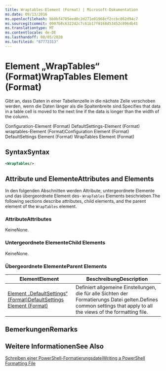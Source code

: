 ```yaml
---
title: Wraptables-Element (Format) | Microsoft-Dokumentation
ms.date: 09/13/2016
ms.openlocfilehash: bb0bf4785eed0c2d271e01968cf2ccbc862d94c7
ms.sourcegitcommit: 0907b8c6322d2c7c61b17f8168d53452c8964b41
ms.translationtype: MT
ms.contentlocale: de-DE
ms.lasthandoff: 08/05/2020
ms.locfileid: "87772313"
---
```

# <a name="wraptables-element-format"></a><span data-ttu-id="b5477-102">Element „WrapTables“ (Format)</span><span class="sxs-lookup"><span data-stu-id="b5477-102">WrapTables Element (Format)</span></span>

<span data-ttu-id="b5477-103">Gibt an, dass Daten in einer Tabellenzelle in die nächste Zeile verschoben werden, wenn die Daten länger als die Spaltenbreite sind.</span><span class="sxs-lookup"><span data-stu-id="b5477-103">Specifies that data in a table cell is moved to the next line if the data is longer than the width of the column.</span></span>

<span data-ttu-id="b5477-104">Configuration-Element (Format) DefaultSettings-Element (Format) wraptables-Element (Format)</span><span class="sxs-lookup"><span data-stu-id="b5477-104">Configuration Element (Format) DefaultSettings Element (Format) WrapTables Element (Format)</span></span>

## <a name="syntax"></a><span data-ttu-id="b5477-105">Syntax</span><span class="sxs-lookup"><span data-stu-id="b5477-105">Syntax</span></span>

```xml
<WrapTables/>
```

## <a name="attributes-and-elements"></a><span data-ttu-id="b5477-106">Attribute und Elemente</span><span class="sxs-lookup"><span data-stu-id="b5477-106">Attributes and Elements</span></span>

<span data-ttu-id="b5477-107">In den folgenden Abschnitten werden Attribute, untergeordnete Elemente und das übergeordnete Element des- `WrapTables` Elements beschrieben.</span><span class="sxs-lookup"><span data-stu-id="b5477-107">The following sections describe attributes, child elements, and the parent element of the `WrapTables` element.</span></span>

### <a name="attributes"></a><span data-ttu-id="b5477-108">Attribute</span><span class="sxs-lookup"><span data-stu-id="b5477-108">Attributes</span></span>

<span data-ttu-id="b5477-109">Keine</span><span class="sxs-lookup"><span data-stu-id="b5477-109">None.</span></span>

### <a name="child-elements"></a><span data-ttu-id="b5477-110">Untergeordnete Elemente</span><span class="sxs-lookup"><span data-stu-id="b5477-110">Child Elements</span></span>

<span data-ttu-id="b5477-111">Keine</span><span class="sxs-lookup"><span data-stu-id="b5477-111">None.</span></span>

### <a name="parent-elements"></a><span data-ttu-id="b5477-112">Übergeordnete Elemente</span><span class="sxs-lookup"><span data-stu-id="b5477-112">Parent Elements</span></span>

|<span data-ttu-id="b5477-113">Element</span><span class="sxs-lookup"><span data-stu-id="b5477-113">Element</span></span>|<span data-ttu-id="b5477-114">Beschreibung</span><span class="sxs-lookup"><span data-stu-id="b5477-114">Description</span></span>|
|-------------|-----------------|
|[<span data-ttu-id="b5477-115">Element „DefaultSettings“ (Format)</span><span class="sxs-lookup"><span data-stu-id="b5477-115">DefaultSettings Element (Format)</span></span>](./defaultsettings-element-format.md)|<span data-ttu-id="b5477-116">Definiert allgemeine Einstellungen, die für alle Sichten der Formatierungs Datei gelten.</span><span class="sxs-lookup"><span data-stu-id="b5477-116">Defines common settings that apply to all the views of the formatting file.</span></span>|

## <a name="remarks"></a><span data-ttu-id="b5477-117">Bemerkungen</span><span class="sxs-lookup"><span data-stu-id="b5477-117">Remarks</span></span>

## <a name="see-also"></a><span data-ttu-id="b5477-118">Weitere Informationen</span><span class="sxs-lookup"><span data-stu-id="b5477-118">See Also</span></span>

[<span data-ttu-id="b5477-119">Schreiben einer PowerShell-Formatierungsdatei</span><span class="sxs-lookup"><span data-stu-id="b5477-119">Writing a PowerShell Formatting File</span></span>](./writing-a-powershell-formatting-file.md)
